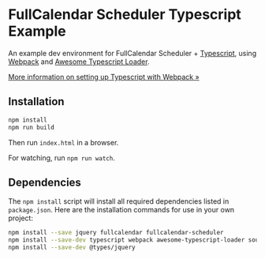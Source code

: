 
# FullCalendar Scheduler Typescript Example

An example dev environment for FullCalendar Scheduler + [Typescript],
using [Webpack] and [Awesome Typescript Loader].

[More information on setting up Typescript with Webpack &raquo;](https://www.typescriptlang.org/docs/handbook/react-&-webpack.html)


## Installation

```sh
npm install
npm run build
```

Then run `index.html` in a browser.

For watching, run `npm run watch`.


## Dependencies

The `npm install` script will install all required dependencies listed in `package.json`.
Here are the installation commands for use in your own project:

```sh
npm install --save jquery fullcalendar fullcalendar-scheduler
npm install --save-dev typescript webpack awesome-typescript-loader source-map-loader
npm install --save-dev @types/jquery
```


[Typescript]: https://www.typescriptlang.org/
[Webpack]: https://webpack.js.org/
[Awesome Typescript Loader]: https://github.com/s-panferov/awesome-typescript-loader
